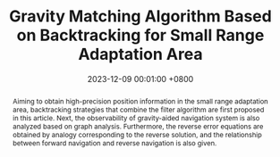 ---
title:          "Gravity Matching Algorithm Based on Backtracking for Small Range Adaptation Area"
date:           2023-12-09 00:01:00 +0800
selected:       true
pub:            "IEEE Transactions on Instrumentation and Measurement (IEEE TIM)"
pub_last:       ' <span class="badge badge-pill badge-publication badge-info">Journal</span>'
pub_date:       "2023"
abstract: >-
  Aiming to obtain high-precision position information in the small range adaptation area, backtracking strategies that combine the filter algorithm are first proposed in this article. Next, the observability of gravity-aided navigation system is also analyzed based on graph analysis. Furthermore, the reverse error equations are obtained by analogy corresponding to the reverse solution, and the relationship between forward navigation and reverse navigation is also given.
cover:          /assets/images/pubs/IEEE-TIM1.png
authors:
  - Shengwu Zhao
  - Xuan Xiao
  - Xuan Pang
  - Yu Wang
  - Zhihong Deng#

links:
  Paper: https://ieeexplore.ieee.org/document/10381855
---